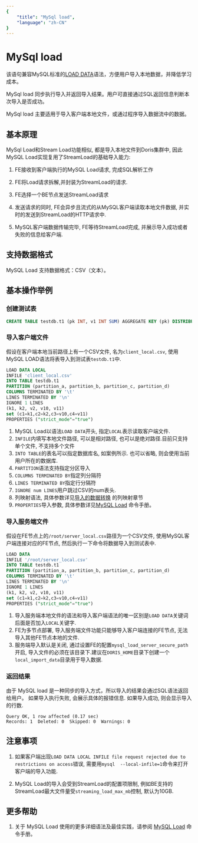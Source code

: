 ```yaml
---
{
    "title": "MySql load",
    "language": "zh-CN"
}
---
```


<!--
Licensed to the Apache Software Foundation (ASF) under one
or more contributor license agreements.  See the NOTICE file
distributed with this work for additional information
regarding copyright ownership.  The ASF licenses this file
to you under the Apache License, Version 2.0 (the
"License"); you may not use this file except in compliance
with the License.  You may obtain a copy of the License at

  http://www.apache.org/licenses/LICENSE-2.0

Unless required by applicable law or agreed to in writing,
software distributed under the License is distributed on an
"AS IS" BASIS, WITHOUT WARRANTIES OR CONDITIONS OF ANY
KIND, either express or implied.  See the License for the
specific language governing permissions and limitations
under the License.
-->

# MySql load
<version since="dev">

该语句兼容MySQL标准的[LOAD DATA](https://dev.mysql.com/doc/refman/8.0/en/load-data.html)语法，方便用户导入本地数据，并降低学习成本。

MySql load 同步执行导入并返回导入结果。用户可直接通过SQL返回信息判断本次导入是否成功。

MySql load 主要适用于导入客户端本地文件，或通过程序导入数据流中的数据。

</version>

## 基本原理

MySql Load和Stream Load功能相似, 都是导入本地文件到Doris集群中, 因此MySQL Load实现复用了StreamLoad的基础导入能力:

1. FE接收到客户端执行的MySQL Load请求, 完成SQL解析工作

2. FE将Load请求拆解,并封装为StreamLoad的请求.

3. FE选择一个BE节点发送StreamLoad请求

4. 发送请求的同时, FE会异步且流式的从MySQL客户端读取本地文件数据, 并实时的发送到StreamLoad的HTTP请求中.

5. MySQL客户端数据传输完毕, FE等待StreamLoad完成, 并展示导入成功或者失败的信息给客户端.


## 支持数据格式

MySQL Load 支持数据格式：CSV（文本）。

## 基本操作举例

### 创建测试表
```sql
CREATE TABLE testdb.t1 (pk INT, v1 INT SUM) AGGREGATE KEY (pk) DISTRIBUTED BY hash (pk) PROPERTIES ('replication_num' = '1');
```

### 导入客户端文件
假设在客户端本地当前路径上有一个CSV文件, 名为`client_local.csv`, 使用MySQL LOAD语法将表导入到测试表`testdb.t1`中.

```sql
LOAD DATA LOCAL
INFILE 'client_local.csv'
INTO TABLE testdb.t1
PARTITION (partition_a, partition_b, partition_c, partition_d)
COLUMNS TERMINATED BY '\t'
LINES TERMINATED BY '\n'
IGNORE 1 LINES
(k1, k2, v2, v10, v11)
set (c1=k1,c2=k2,c3=v10,c4=v11)
PROPERTIES ("strict_mode"="true")
```
1. MySQL Load以语法`LOAD DATA`开头, 指定`LOCAL`表示读取客户端文件.
2. `INFILE`内填写本地文件路径, 可以是相对路径, 也可以是绝对路径.目前只支持单个文件, 不支持多个文件
3. `INTO TABLE`的表名可以指定数据库名, 如案例所示. 也可以省略, 则会使用当前用户所在的数据库.
4. `PARTITION`语法支持指定分区导入
5. `COLUMNS TERMINATED BY`指定列分隔符
6. `LINES TERMINATED BY`指定行分隔符
7. `IGNORE num LINES`用户跳过CSV的num表头.
8. 列映射语法, 具体参数详见[导入的数据转换](../import-scenes/load-data-convert.md) 的列映射章节
9. `PROPERTIES`导入参数, 具体参数详见[MySQL Load](../../../sql-manual/sql-reference/Data-Manipulation-Statements/Load/MYSQL-LOAD.md) 命令手册。

### 导入服务端文件
假设在FE节点上的`/root/server_local.csv`路径为一个CSV文件, 使用MySQL客户端连接对应的FE节点, 然后执行一下命令将数据导入到测试表中.

```sql
LOAD DATA
INFILE '/root/server_local.csv'
INTO TABLE testdb.t1
PARTITION (partition_a, partition_b, partition_c, partition_d)
COLUMNS TERMINATED BY '\t'
LINES TERMINATED BY '\n'
IGNORE 1 LINES
(k1, k2, v2, v10, v11)
set (c1=k1,c2=k2,c3=v10,c4=v11)
PROPERTIES ("strict_mode"="true")
```
1. 导入服务端本地文件的语法和导入客户端语法的唯一区别是`LOAD DATA`关键词后面是否加入`LOCAL`关键字.
2. FE为多节点部署, 导入服务端文件功能只能够导入客户端连接的FE节点, 无法导入其他FE节点本地的文件.
3. 服务端导入默认是关闭, 通过设置FE的配置`mysql_load_server_secure_path`开启, 导入文件的必须在该目录下.建议在`DORIS_HOME`目录下创建一个`local_import_data`目录用于导入数据.

### 返回结果

由于 MySQL load 是一种同步的导入方式，所以导入的结果会通过SQL语法返回给用户。
如果导入执行失败, 会展示具体的报错信息. 如果导入成功, 则会显示导入的行数.

```text
Query OK, 1 row affected (0.17 sec)
Records: 1  Deleted: 0  Skipped: 0  Warnings: 0
```

## 注意事项

1. 如果客户端出现`LOAD DATA LOCAL INFILE file request rejected due to restrictions on access`错误, 需要用`mysql  --local-infile=1`命令来打开客户端的导入功能.

2. MySQL Load的导入会受到StreamLoad的配置项限制, 例如BE支持的StreamLoad最大文件量受`streaming_load_max_mb`控制, 默认为10GB.

## 更多帮助

1. 关于 MySQL Load 使用的更多详细语法及最佳实践，请参阅 [MySQL Load](../../../sql-manual/sql-reference/Data-Manipulation-Statements/Load/MYSQL-LOAD.md) 命令手册。

